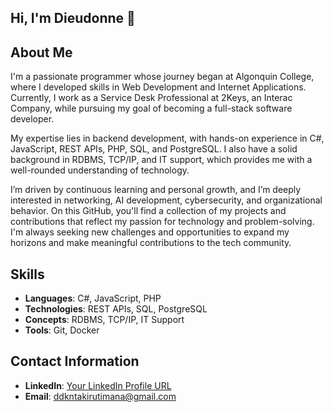 ## Hi, I'm Dieudonne 👋

## About Me

I'm a passionate programmer whose journey began at Algonquin College, where I developed skills in Web Development and Internet Applications. Currently, I work as a Service Desk Professional at 2Keys, an Interac Company, while pursuing my goal of becoming a full-stack software developer.

My expertise lies in backend development, with hands-on experience in C#, JavaScript, REST APIs, PHP, SQL, and PostgreSQL. I also have a solid background in RDBMS, TCP/IP, and IT support, which provides me with a well-rounded understanding of technology.

I’m driven by continuous learning and personal growth, and I’m deeply interested in networking, AI development, cybersecurity, and organizational behavior. On this GitHub, you'll find a collection of my projects and contributions that reflect my passion for technology and problem-solving. I'm always seeking new challenges and opportunities to expand my horizons and make meaningful contributions to the tech community.

## Skills
- **Languages**: C#, JavaScript, PHP
- **Technologies**: REST APIs, SQL, PostgreSQL
- **Concepts**: RDBMS, TCP/IP, IT Support
- **Tools**: Git, Docker


## Contact Information
- **LinkedIn**: [Your LinkedIn Profile URL](https://www.linkedin.com/in/diontakir/)
- **Email**: [ddkntakirutimana@gmail.com](mailto:ddkntakirutimana@gmail.com)
